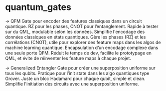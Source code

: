 # quantum_gates

-> QFM Gate pour encoder des features classiques dans un circuit quantique. RZ pour les phases, CNOT pour l’entanglement. Rapide à tester sur du QML, modulable selon les données. Simplifie l'encodage des données classiques en états quantiques. Gère les phases (RZ) et les corrélations (CNOT), utile pour explorer des feature maps dans les algos de machine learning quantique. Encapsulation d’un encodage complexe dans une seule porte QFM. Réduit le temps de dev, facilite le prototypage en QML, et évite de réinventer les feature maps à chaque projet.

-> Generalized Entangler Gate pour créer une superposition uniforme sur tous les qubits. Pratique pour l’init state dans les algo quantiques type Grover. Juste un bloc Hadamard pour chaque qubit, simple et clean. Simplifie l'initiation des circuits avec une superposition uniforme.
